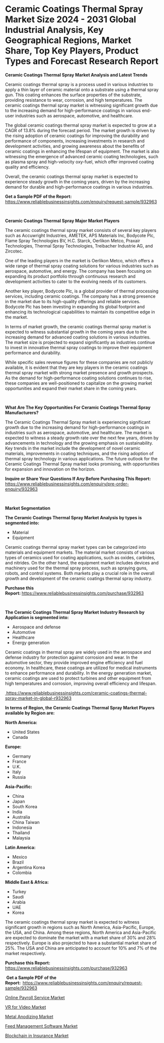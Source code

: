 <p><h1>Ceramic Coatings Thermal Spray Market Size 2024 - 2031 Global Industrial Analysis, Key Geographical Regions, Market Share, Top Key Players, Product Types and Forecast Research Report</h1></p><p><strong>Ceramic Coatings Thermal Spray Market Analysis and Latest Trends</strong></p>
<p><p>Ceramic coatings thermal spray is a process used in various industries to apply a thin layer of ceramic material onto a substrate using a thermal spray gun. This coating enhances the surface properties of the substrate, providing resistance to wear, corrosion, and high temperatures. The ceramic coatings thermal spray market is witnessing significant growth due to the increasing demand for high-performance coatings in various end-user industries such as aerospace, automotive, and healthcare.</p><p>The global ceramic coatings thermal spray market is expected to grow at a CAGR of 13.8% during the forecast period. The market growth is driven by the rising adoption of ceramic coatings for improving the durability and performance of components, increasing investments in research and development activities, and growing awareness about the benefits of ceramic coatings in enhancing the lifespan of equipment. The market is also witnessing the emergence of advanced ceramic coating technologies, such as plasma spray and high-velocity oxy-fuel, which offer improved coating quality and efficiency.</p><p>Overall, the ceramic coatings thermal spray market is expected to experience steady growth in the coming years, driven by the increasing demand for durable and high-performance coatings in various industries.</p></p>
<p><strong>Get a Sample PDF of the Report:&nbsp;</strong> <a href="https://www.reliablebusinessinsights.com/enquiry/request-sample/932963">https://www.reliablebusinessinsights.com/enquiry/request-sample/932963</a></p>
<p>&nbsp;</p>
<p><strong>Ceramic Coatings Thermal Spray Major Market Players</strong></p>
<p><p>The ceramic coatings thermal spray market consists of several key players such as Accuwright Industries, AMETEK, APS Materials Inc, Bodycote Plc, Flame Spray Technologies BV, H.C. Starck, Oerlikon Metco, Praxair Technologies, Thermal Spray Technologies, Treibacher Industrie AG, and Zircotec. </p><p>One of the leading players in the market is Oerlikon Metco, which offers a wide range of thermal spray coating solutions for various industries such as aerospace, automotive, and energy. The company has been focusing on expanding its product portfolio through continuous research and development activities to cater to the evolving needs of its customers.</p><p>Another key player, Bodycote Plc, is a global provider of thermal processing services, including ceramic coatings. The company has a strong presence in the market due to its high-quality offerings and reliable services. Bodycote Plc has been investing in expanding its global footprint and enhancing its technological capabilities to maintain its competitive edge in the market.</p><p>In terms of market growth, the ceramic coatings thermal spray market is expected to witness substantial growth in the coming years due to the increasing demand for advanced coating solutions in various industries. The market size is projected to expand significantly as industries continue to invest in innovative thermal spray coatings to improve their equipment performance and durability.</p><p>While specific sales revenue figures for these companies are not publicly available, it is evident that they are key players in the ceramic coatings thermal spray market with strong market presence and growth prospects. As the demand for high-performance coating solutions continues to rise, these companies are well-positioned to capitalize on the growing market opportunities and expand their market share in the coming years.</p></p>
<p>&nbsp;</p>
<p><strong>What Are The Key Opportunities For Ceramic Coatings Thermal Spray Manufacturers?</strong></p>
<p><p>The Ceramic Coatings Thermal Spray market is experiencing significant growth due to the increasing demand for high-performance coatings in industries such as aerospace, automotive, and healthcare. The market is expected to witness a steady growth rate over the next few years, driven by advancements in technology and the growing emphasis on sustainability. Key trends in the market include the development of novel ceramic materials, improvements in coating techniques, and the rising adoption of thermal spray technology in various applications. The future outlook for the Ceramic Coatings Thermal Spray market looks promising, with opportunities for expansion and innovation on the horizon.</p></p>
<p><strong>Inquire or Share Your Questions If Any Before Purchasing This Report:</strong> <a href="https://www.reliablebusinessinsights.com/enquiry/pre-order-enquiry/932963">https://www.reliablebusinessinsights.com/enquiry/pre-order-enquiry/932963</a></p>
<p>&nbsp;</p>
<p><strong>Market Segmentation</strong></p>
<p><strong>The Ceramic Coatings Thermal Spray Market Analysis by types is segmented into:</strong></p>
<p><ul><li>Material</li><li>Equipment</li></ul></p>
<p><p>Ceramic coatings thermal spray market types can be categorized into materials and equipment markets. The material market consists of various types of ceramics used for coating applications, such as oxides, carbides, and nitrides. On the other hand, the equipment market includes devices and machinery used for the thermal spray process, such as spraying guns, robots, and control systems. Both markets play a crucial role in the overall growth and development of the ceramic coatings thermal spray industry.</p></p>
<p><strong>Purchase this Report:&nbsp;</strong><a href="https://www.reliablebusinessinsights.com/purchase/932963">https://www.reliablebusinessinsights.com/purchase/932963</a></p>
<p>&nbsp;</p>
<p><strong>The Ceramic Coatings Thermal Spray Market Industry Research by Application is segmented into:</strong></p>
<p><ul><li>Aerospace and defense</li><li>Automotive</li><li>Healthcare</li><li>Energy generation</li></ul></p>
<p><p>Ceramic coatings in thermal spray are widely used in the aerospace and defense industry for protection against corrosion and wear. In the automotive sector, they provide improved engine efficiency and fuel economy. In healthcare, these coatings are utilized for medical instruments to enhance performance and durability. In the energy generation market, ceramic coatings are used to protect turbines and other equipment from high temperatures and corrosion, improving overall efficiency and lifespan.</p></p>
<p><a href="https://www.reliablebusinessinsights.com/ceramic-coatings-thermal-spray-market-in-global-r932963">&nbsp;https://www.reliablebusinessinsights.com/ceramic-coatings-thermal-spray-market-in-global-r932963</a></p>
<p><strong>In terms of Region, the Ceramic Coatings Thermal Spray Market Players available by Region are:</strong></p>
<p>
    <p> <strong> North America: </strong>
        <ul>
            <li>United States</li>
            <li>Canada</li>
        </ul>
        </p> 
    <p> <strong> Europe: </strong>
        <ul>
            <li>Germany</li>
            <li>France</li>
            <li>U.K.</li>
            <li>Italy</li>
            <li>Russia</li>
        </ul>
        </p> 
    <p> <strong> Asia-Pacific: </strong>
        <ul>
            <li>China</li>
            <li>Japan</li>
            <li>South Korea</li>
            <li>India</li>
            <li>Australia</li>
            <li>China Taiwan</li>
            <li>Indonesia</li>
            <li>Thailand</li>
            <li>Malaysia</li>
        </ul>
        </p> 
    <p> <strong> Latin America: </strong>
        <ul>
            <li>Mexico</li>
            <li>Brazil</li>
            <li>Argentina Korea</li>
            <li>Colombia</li>
        </ul>
        </p> 
    <p> <strong> Middle East & Africa: </strong>
        <ul>
            <li>Turkey</li>
            <li>Saudi</li>
            <li>Arabia</li>
            <li>UAE</li>
            <li>Korea</li>
        </ul>
    </p>
    </p>
<p><p>The ceramic coatings thermal spray market is expected to witness significant growth in regions such as North America, Asia-Pacific, Europe, the USA, and China. Among these regions, North America and Asia-Pacific are expected to dominate the market with a market share of 30% and 28% respectively. Europe is also projected to have a substantial market share of 25%. The USA and China are anticipated to account for 10% and 7% of the market respectively.</p></p>
<p><strong>Purchase this Report: </strong><a href="https://www.reliablebusinessinsights.com/purchase/932963">https://www.reliablebusinessinsights.com/purchase/932963</a></p>
<p>&nbsp;<strong>Get a Sample PDF of the Report:&nbsp;&nbsp;</strong><a href="https://www.reliablebusinessinsights.com/enquiry/request-sample/932963">https://www.reliablebusinessinsights.com/enquiry/request-sample/932963</a></p>
<p><strong></strong></p>
<p><p><a href="https://medium.com/@tracey.gray97887/future-trends-in-global-online-payroll-service-market-market-insights-and-analysis-from-2024-to-603d72ebec9c">Online Payroll Service Market</a></p><p><a href="https://medium.com/@tracey.gray97887/vr-for-video-market-size-is-growing-at-cagr-of-6-1-9c82b80e26c0">VR for Video Market</a></p><p><a href="https://medium.com/@tracey.gray97887/global-metal-anodizing-industry-research-report-competitive-landscape-market-size-regional-2a22c4ab3192">Metal Anodizing Market</a></p><p><a href="https://medium.com/@tracey.gray97887/feed-management-software-market-emerging-trends-and-future-prospects-for-period-from-2024-to-2031-98470a888638">Feed Management Software Market</a></p><p><a href="https://medium.com/@tracey.gray97887/blockchain-in-insurance-market-size-is-growing-at-cagr-of-14-6-cbb68860a12c">Blockchain in Insurance Market</a></p></p>